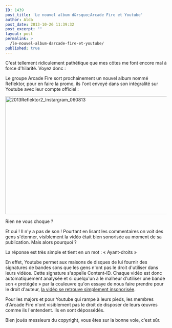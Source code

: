 ```yaml
---
ID: 1439
post_title: 'Le nouvel album d&rsquo;Arcade Fire et Youtube'
author: Alda
post_date: 2013-10-26 11:39:32
post_excerpt: ""
layout: post
permalink: >
  /le-nouvel-album-darcade-fire-et-youtube/
published: true
---
```

C'est tellement ridiculement pathétique que mes côtes me font encore mal à force d'hilarité. Voyez donc :

Le groupe Arcade Fire sort prochainement un nouvel album nommé Reflektor, pour en faire la promo, ils l'ont envoyé dans son intégralité sur Youtube avec leur compte officiel :

<a href="http://www.youtube.com/watch?v=CBjqUEMlHTY"><img src="https://aldarone.fr/wp-content/uploads/2013/10/2013Reflektor2_Instargram_060813.jpg" alt="2013Reflektor2_Instargram_060813" width="552" height="368" class="aligncenter size-full wp-image-1440" /></a>

Rien ne vous choque ?

Et oui ! Il n'y a pas de son ! Pourtant en lisant les commentaires on voit des gens s'étonner, visiblement la vidéo était bien sonorisée au moment de sa publication. Mais alors pourquoi ?

La réponse est très simple et tient en un mot : « Ayant-droits »

En effet, Youtube permet aux maisons de disques de lui fournir des signatures de bandes sons que les gens n'ont pas le droit d'utiliser dans leurs vidéos. Cette signature s'appelle Content-ID. Chaque vidéo est donc automatiquement analysée et si quelqu'un a le malheur d'utiliser une bande son « protégée » par la couleuvre qu'on essaye de nous faire prendre pour le droit d'auteur, <a href="https://support.google.com/youtube/answer/2797370?hl=en&amp;ref_topic=2778545">la vidéo se retrouve simplement insonorisée</a>.

Pour les majors et pour Youtube qui rampe à leurs pieds, les membres d'Arcade Fire n'ont visiblement pas le droit de disposer de leurs œuvres comme ils l'entendent. Ils en sont dépossédés.

Bien joués messieurs du copyright, vous êtes sur la bonne voie, c'est sûr.